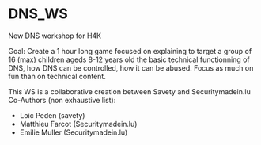# DNS_WS
New DNS workshop for H4K

Goal:
Create a 1 hour long game focused on explaining to target a group of 16 (max) children ageds 8-12 years old the basic technical functionning of DNS, how DNS can be controlled, how it can be abused. Focus as much on fun than on technical content.

This WS is a collaborative creation between Savety and Securitymadein.lu
Co-Authors (non exhaustive list): 
- Loic Peden (savety)
- Matthieu Farcot (Securitymadein.lu)
- Emilie Muller (Securitymadein.lu)
